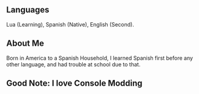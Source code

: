 ## Languages
Lua (Learning), Spanish (Native), English (Second).
## About Me
Born in America to a Spanish Household, I learned Spanish first before any other language, and had trouble at school due to that. 
## Good Note: I love Console Modding

